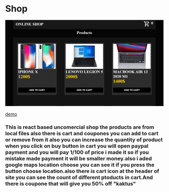 # Shop

![there should be image](./img.png)


[demo]([https://andriydubovichwork.github.io/learning-languages-ts/](https://andriydubovichwork.github.io/shop))

### This is react based uncomercial shop the products are from local files also there is cart and coupones you can add to cart or remove from it also you can increase the quantity of product when you click on buy button in cart you will open paypal payment and you will pay 1/100 of price i made it so if you mistake made payment it will be smaller money.also i aded google maps location choose you can see it if you press the button choose location.also there is cart icon at the header of site you can see the count of different ptoducts in cart.And there is coupone that will give you 50% off "kaktus"

